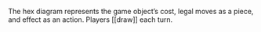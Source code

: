 The hex diagram represents the game object’s cost, legal moves as a piece, and effect as an action. Players [[draw]] each turn.